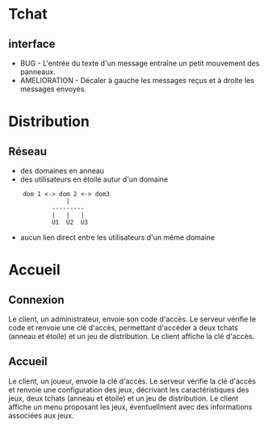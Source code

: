 # Tchat

## interface

- BUG - L'entrée du texte d'un message entraîne un petit mouvement des panneaux.
- AMELIORATION - Décaler à gauche les messages reçus et à droite les messages envoyés.

# Distribution

## Réseau 

- des domaines en anneau
- des utilisateurs en étoile autur d'un domaine

```
    dom 1 <-> dom 2 <-> dom3
                |
            ---------
            |   |   |
            U1  U2  U3              
```

- aucun lien direct entre les utilisateurs d'un même domaine

# Accueil

## Connexion

Le client, un administrateur, envoie son code d'accès. Le serveur vérifie le code et renvoie une clé d'accès, permettant d'accéder à deux tchats (anneau et étoile) et un jeu de distribution. Le client affiche la clé d'accès.

## Accueil

Le client, un joueur, envoie la clé d'accès. Le serveur vérifie la clé d'accès et renvoie une configuration des jeux, décrivant les caractéristiques des jeux, deux tchats (anneau et étoile) et un jeu de distribution. Le client affiche un menu proposant les jeux, éventuellment avec des informations associées aux jeux. 